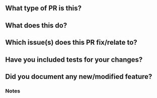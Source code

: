 <!--

Pull request title should be `MG-XXX - description` or `NOISSUE - description` where XXX is ID of the issue that this PR relate to.
Please review the [CONTRIBUTING.md](https://gitlab.com/DAVEEmbeddedSystems/innovation-lab/tlm/tlml/abstract-machines/magistrala/-/blob/main/CONTRIBUTING.md?ref_type=heads) file for detailed contributing guidelines.

For Work In Progress Pull Requests, please use the Draft PR feature.

For a timely review/response, please avoid force-pushing additional commits if your PR already received reviews or comments.

- Provide tests for your changes.
- Use descriptive commit messages.
- Comment your code where appropriate.
- Squash your commits
- Update any related documentation.
-->

## What type of PR is this?

<!--This represents the type of PR you are submitting.

For example:
This PR is a bug fix because it fixes the following issue: #1234
This PR is a feature because it adds the following functionality: ...
This PR is a refactor because it changes the following functionality: ...
This PR is a documentation update because it updates the following documentation: ...
This PR is a dependency update because it updates the following dependencies: ...
This PR is an optimization because it improves the following functionality: ...
-->

## What does this do?

<!--
Please provide a brief description of what this PR is intended to do.
Include List any changes that modify/break current functionality.
-->

## Which issue(s) does this PR fix/relate to?

<!--
For pull requests that relate or close an issue, please include them below.  We like to follow [Github's guidance on linking issues to pull requests](https://docs.github.com/en/issues/tracking-your-work-with-issues/linking-a-pull-request-to-an-issue).

For example having the text: "Resolves #1234" would connect the current pull request to issue 1234.  And when we merge the pull request, Github will automatically close the issue.
-->

<!--
- Related Issue #
- Resolves #
-->

## Have you included tests for your changes?

<!--If you have not included tests, please explain why.
For example:
Yes, I have included tests for my changes.
No, I have not included tests because I do not know how to.
-->

## Did you document any new/modified feature?

<!--If you have not included documentation, please explain why.
For example:
Yes, I have updated the documentation for the new feature.
No, I have not updated the documentation because I do not know how to.
-->

### Notes

<!--Please provide any additional information you feel is important.-->
